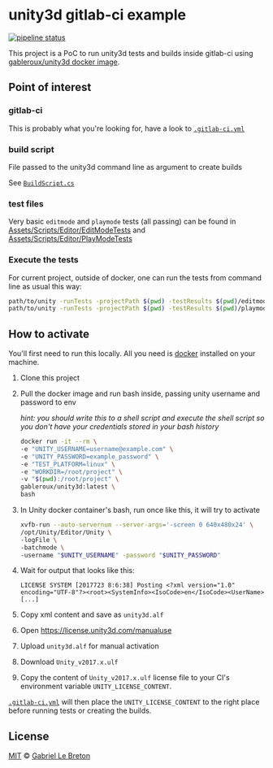 # unity3d gitlab-ci example

[![pipeline status](https://gitlab.com/gableroux/unity3d-gitlab-ci-example/badges/master/pipeline.svg)](https://gitlab.com/gableroux/unity3d-gitlab-ci-example/commits/master)

This project is a PoC to run unity3d tests and builds inside gitlab-ci using [gableroux/unity3d docker image](https://hub.docker.com/r/gableroux/unity3d/).

## Point of interest

### gitlab-ci

This is probably what you're looking for, have a look to [`.gitlab-ci.yml`](.gitlab-ci.yml)

### build script

File passed to the unity3d command line as argument to create builds

See [`BuildScript.cs`](Assets/Scripts/Editor/BuildCommand.cs)

### test files

Very basic `editmode` and `playmode` tests (all passing) can be found in [Assets/Scripts/Editor/EditModeTests](Assets/Scripts/Editor/EditModeTests) and [Assets/Scripts/Editor/PlayModeTests](Assets/Scripts/Editor/PlayModeTests)

### Execute the tests

For current project, outside of docker, one can run the tests from command line as usual this way:

```bash
path/to/unity -runTests -projectPath $(pwd) -testResults $(pwd)/editmode-results.xml -testPlatform editmode
path/to/unity -runTests -projectPath $(pwd) -testResults $(pwd)/playmode-results.xml -testPlatform playmode
```

## How to activate

You'll first need to run this locally. All you need is [docker](https://www.docker.com/) installed on your machine.

1. Clone this project
2. Pull the docker image and run bash inside, passing unity username and password to env

    _hint: you should write this to a shell script and execute the shell script so you don't have your credentials stored in your bash history_

    ```bash
    docker run -it --rm \
    -e "UNITY_USERNAME=username@example.com" \
    -e "UNITY_PASSWORD=example_password" \
    -e "TEST_PLATFORM=linux" \
    -e "WORKDIR=/root/project" \
    -v "$(pwd):/root/project" \
    gableroux/unity3d:latest \
    bash
    ```

3. In Unity docker container's bash, run once like this, it will try to activate

    ```bash
    xvfb-run --auto-servernum --server-args='-screen 0 640x480x24' \
    /opt/Unity/Editor/Unity \
    -logFile \
    -batchmode \
    -username "$UNITY_USERNAME" -password "$UNITY_PASSWORD"
    ```

4. Wait for output that looks like this:

    ```
    LICENSE SYSTEM [2017723 8:6:38] Posting <?xml version="1.0" encoding="UTF-8"?><root><SystemInfo><IsoCode>en</IsoCode><UserName>[...]
    ```

5. Copy xml content and save as `unity3d.alf`
6. Open https://license.unity3d.com/manualuse
7. Upload `unity3d.alf` for manual activation
8. Download `Unity_v2017.x.ulf`
9. Copy the content of `Unity_v2017.x.ulf` license file to your CI's environment variable `UNITY_LICENSE_CONTENT`.

[`.gitlab-ci.yml`](.gitlab-ci.yml) will then place the `UNITY_LICENSE_CONTENT` to the right place before running tests or creating the builds.

## License

[MIT](LICENSE.md) © [Gabriel Le Breton](https://gableroux.com)
